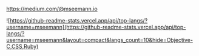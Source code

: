https://medium.com/@mseemann.io

![https://github-readme-stats.vercel.app/api/top-langs/?username=mseemann](https://github-readme-stats.vercel.app/api/top-langs/?username=mseemann&layout=compact&langs_count=10&hide=Objective-C,CSS,Ruby)

